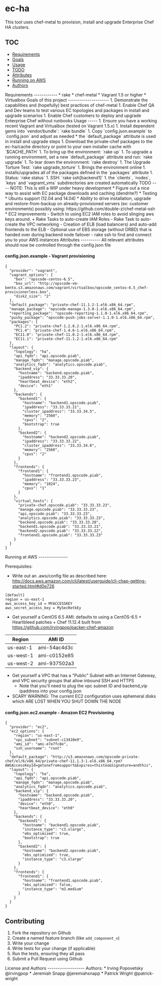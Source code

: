 ec-ha
================
This tool uses chef-metal to provision, install and upgrade Enterprise Chef HA clusters.

TOC
---
* [Requirements](#requirements)
* [Goals](#goals)
* [Usage](#usage)
* [TODO](#todo)
* [Attributes](#attributes)
* [Running on AWS](#aws)
* [Authors](#authors)

<a name="requirements"/>
Requirements
------------
* rake
* chef-metal
* Vagrant 1.5 or higher
* Virtualbox

<a name="goals"/>
Goals of this project
---------------------
1. Demonstrate the capabilities and (hopefully) best practices of chef-metal
1. Enable Chef QA and Dev teams to test various EC topologies and packages in install and upgrade scenarios
1. Enable Chef customers to deploy and upgrade Enterprise Chef without runbooks

<a name="usage"/>
Usage
-----
1. Ensure you have a working recent Vagrant and Virtualbox (tested on Vagrant 1.5.x)
1. Install dependent gems into `vendor/bundle`: `rake bundle`
1. Copy `config.json.example` to `config.json` and adjust as needed
  * the `default_package` attribute is used in install and upgrade steps
1. Download the private-chef packages to the ec-ha/cache directory or point to your own installer cache with `$CACHE_PATH`
1. To bring up the environment: `rake up`
1. To upgrade a running environment, set a new `default_package` attribute and run: `rake upgrade`
1. To tear down the environment: `rake destroy`
1. The Upgrade Torture Test: `rake upgrade_torture`
  1. Brings the environment online
  1. installs/upgrades all of the packages defined in the `packages` attribute
1. Status: `rake status`
1. SSH: `rake ssh[backend1]`
1. the `clients`, `nodes`, `keys` and `vagramt_vms` subdirectories are created automatically

<a name="todo"/>
TODO
----
NOTE: This is still a WIP under heavy development
* Figure out a nice way to assist with EC package downloads and caching (dendrite?)
* Testing
* Ubuntu support (12.04 and 14.04)
* Ability to drive installation, upgrade and restore-from-backup on already-provisioned servers (ex: customer environments) possibly using: https://github.com/double-z/chef-metal-ssh
* EC2 improvements
  - Switch to using EC2 IAM roles to avoid slinging aws keys around.
    + Rake Tasks to auto-create IAM Roles
  - Rake Task to auto-create the VPC networking
  - Creation of ELB (load balancers) and auto-add frontends to the ELB
  - Optional use of EBS storage (without DRBD) that is handed over during backend node failover
  - rake ssh to find and connect you to your AWS instances

<a name="attributes"/>
Attributes
----------
All relevant attributes should now be controlled through the config.json file

#### config.json.example - Vagrant provisioning
```
{
  "provider": "vagrant",
  "vagrant_options": {
    "box": "opscode-centos-6.5",
    "box_url": "http://opscode-vm-bento.s3.amazonaws.com/vagrant/virtualbox/opscode_centos-6.5_chef-provisionerless.box",
    "disk2_size": "2"
  },
  "default_package": "private-chef-11.1.2-1.el6.x86_64.rpm",
  "manage_package": "opscode-manage-1.3.0-1.el6.x86_64.rpm",
  "reporting_package": "opscode-reporting-1.1.0-1.el6.x86_64.rpm",
  "pushy_package": "opscode-push-jobs-server-1.1.0-1.el6.x86_64.rpm",
  "packages": {
    "PC1.2": "private-chef-1.2.8.2-1.el6.x86_64.rpm",
    "PC1.4": "private-chef-1.4.6-1.el6.x86_64.rpm",
    "EC11.0": "private-chef-11.0.2-1.el6.x86_64.rpm",
    "EC11.1": "private-chef-11.1.2-1.el6.x86_64.rpm"
  },
  "layout": {
    "topology": "ha",
    "api_fqdn": "api.opscode.piab",
    "manage_fqdn": "manage.opscode.piab",
    "analytics_fqdn": "analytics.opscode.piab",
    "backend_vip": {
      "hostname": "backend.opscode.piab",
      "ipaddress": "33.33.33.20",
      "heartbeat_device": "eth2",
      "device": "eth1"
    },
    "backends": {
      "backend1": {
        "hostname": "backend1.opscode.piab",
        "ipaddress": "33.33.33.21",
        "cluster_ipaddress": "33.33.34.5",
        "memory": "2560",
        "cpus": "2",
        "bootstrap": true
      },
      "backend2": {
        "hostname": "backend2.opscode.piab",
        "ipaddress": "33.33.33.22",
        "cluster_ipaddress": "33.33.34.6",
        "memory": "2560",
        "cpus": "2"
      }
    },
    "frontends": {
      "frontend1": {
        "hostname": "frontend1.opscode.piab",
        "ipaddress": "33.33.33.23",
        "memory": "1024",
        "cpus": "1"
      }
    },
    "virtual_hosts": {
      "private-chef.opscode.piab": "33.33.33.23",
      "manage.opscode.piab": "33.33.33.23",
      "api.opscode.piab": "33.33.33.23",
      "analytics.opscode.piab": "33.33.33.23",
      "backend.opscode.piab": "33.33.33.20",
      "backend1.opscode.piab": "33.33.33.21",
      "backend2.opscode.piab": "33.33.33.22",
      "frontend1.opscode.piab": "33.33.33.23"
    }
  }
}
```


<a name="aws"/>
Running at AWS
---------------

Prerequisites:
* Write out an .aws/config file as described here: http://docs.aws.amazon.com/cli/latest/userguide/cli-chap-getting-started.html#d0e726
```
[default]
region = us-east-1
aws_access_key_id = MYACCESSKEY
aws_secret_access_key = MySecRetkEy
```
* Get yourself a CentOS 6.5 AMI: defaults to using a CentOS-6.5 + Heartbleed patches + Chef 11.12.4 built from https://github.com/irvingpop/packer-chef-amazon

| Region    | AMI ID       |
| --------- | ------------ |
| us-east-1 | ami-54ac4d3c |
| us-west-1 | ami-c0152e85 |
| us-west-2 | ami-937502a3 |

* Get yourself a VPC that has a "Public" Subnet with an Internet Gateway, and VPC security groups that allow inbound SSH and HTTPS
  * Note that you'll need to plug the vpc subnet ID and backend_vip ipaddress into your config.json
* SCARY WARNING: The current EC2 configuration uses ephemeral disks which ARE LOST WHEN YOU SHUT DOWN THE NODE

#### config.json.ec2.example - Amazon EC2 Provisioning
```
{
  "provider": "ec2",
  "ec2_options": {
    "region": "us-east-1",
    "vpc_subnet": "subnet-c13410e9",
    "ami_id": "ami-e7e7fc8e",
    "ssh_username": "root"
  },
  "default_package": "http://s3.amazonaws.com/opscode-private-chef/el/6/x86_64/private-chef-11.1.3-1.el6.x86_64.rpm?AWSAccessKeyId=getonefromsupport&Expires=thistoo&Signature=andthis",
  "layout": {
    "topology": "ha",
    "api_fqdn": "api.opscode.piab",
    "manage_fqdn": "manage.opscode.piab",
    "analytics_fqdn": "analytics.opscode.piab",
    "backend_vip": {
      "hostname": "backend.opscode.piab",
      "ipaddress": "33.33.33.20",
      "device": "eth0",
      "heartbeat_device": "eth0"
    },
    "backends": {
      "backend1": {
        "hostname": "backend1.opscode.piab",
        "instance_type": "c3.xlarge",
        "ebs_optimized": true,
        "bootstrap": true
      },
      "backend2": {
        "hostname": "backend2.opscode.piab",
        "ebs_optimized": true,
        "instance_type": "c3.xlarge"
      }
    },
    "frontends": {
      "frontend1": {
        "hostname": "frontend1.opscode.piab",
        "ebs_optimized": false,
        "instance_type": "m3.medium"
      }
    }
  }
}

```

Contributing
------------

1. Fork the repository on Github
2. Create a named feature branch (like `add_component_x`)
3. Write your change
4. Write tests for your change (if applicable)
5. Run the tests, ensuring they all pass
6. Submit a Pull Request using Github

<a name="authors"/>
License and Authors
-------------------
Authors:
* Irving Popovetsky @irvingpop
* Jeremiah Snapp @jeremiahsnapp
* Patrick Wright @patrick-wright
